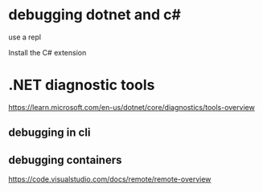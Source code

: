 # debugging dotnet and c#


use a repl

Install the C# extension

# .NET diagnostic tools

https://learn.microsoft.com/en-us/dotnet/core/diagnostics/tools-overview
## debugging in cli

## debugging containers

https://code.visualstudio.com/docs/remote/remote-overview